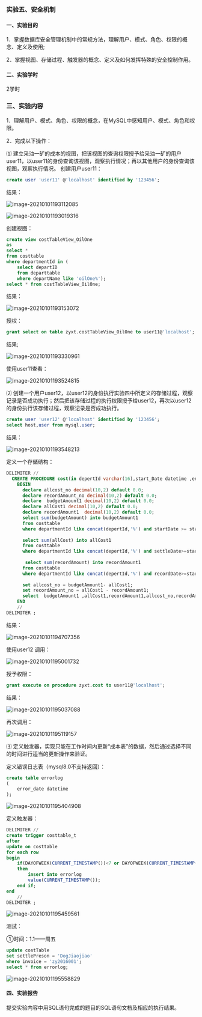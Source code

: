### 实验五、安全机制
#### 一、实验目的

1．掌握数据库安全管理机制中的常规方法，理解用户、模式、角色、权限的概念、定义及使用;

2．掌握视图、存储过程、触发器的概念、定义及如何发挥特殊的安全控制作用。

#### 二、实验学时
2学时
### 三、实验内容
1．理解用户、模式、角色、权限的概念，在MySQL中感知用户、模式、角色和权限。

2．完成以下操作：

⑴ 建立采油一矿的成本的视图，把该视图的查询权限授予给采油一矿的用户user11，以user11的身份查询该视图，观察执行情况；再以其他用户的身份查询该视图，观察执行情况。
创建用户user11：

```sql
create user 'user11' @'localhost' identified by '123456';
```
结果：

![image-20210101193112085](C:\Users\shich\AppData\Roaming\Typora\typora-user-images\image-20210101193112085.png)

![image-20210101193019316](C:\Users\shich\AppData\Roaming\Typora\typora-user-images\image-20210101193019316.png)

创建视图：

```sql
create view costTableView_OilOne
as
select *
from costtable
where departmentId in (
	select departID
    from departtable
	where departName like 'oilOne%');
select * from costTableView_OilOne;
```

结果：

![image-20210101193153072](C:\Users\shich\AppData\Roaming\Typora\typora-user-images\image-20210101193153072.png)

授权：

```sql
grant select on table zyxt.costTableView_OilOne to user11@'localhost';
```

结果;

![image-20210101193330961](C:\Users\shich\AppData\Roaming\Typora\typora-user-images\image-20210101193330961.png)

使用user11查看：

![image-20210101193524815](C:\Users\shich\AppData\Roaming\Typora\typora-user-images\image-20210101193524815.png)

⑵ 创建一个用户user12，以user12的身份执行实验四中所定义的存储过程，观察记录是否成功执行；然后把该存储过程的执行权限授予给user12，再次以user12的身份执行该存储过程，观察记录是否成功执行。

```sql
create user 'user12' @'localhost' identified by '123456';
select host,user from mysql.user;
```

结果：

![image-20210101193548213](C:\Users\shich\AppData\Roaming\Typora\typora-user-images\image-20210101193548213.png)

定义一个存储结构：

```sql
DELIMITER //
  CREATE PROCEDURE cost(in depertId varchar(16),start_Date datetime ,end_Date datetime)
    BEGIN
      declare allcost_no decimal(10,2) default 0.0;
      declare recordAmount_no decimal(10,2) default 0.0;
      declare  budgetAmount1 decimal(10,2) default 0.0;
      declare allCost1 decimal(10,2) default 0.0;
	  declare recordAmount1  decimal(10,2) default 0.0;
      select sum(budgetAmount) into budgetAmount1
      from costtable
      where departmentId like concat(depertId,'%') and startDate >= start_Date and endDate <= end_Date;
      
	  select sum(allCost) into allCost1
      from costtable
      where departmentId like concat(depertId,'%') and settleDate>=start_Date and settleDate<=end_Date;
      
       select sum(recordAmount) into recordAmount1
      from costtable
      where departmentId like concat(depertId,'%') and recordDate>=start_Date and recordDate<=end_Date;
      
      set allcost_no = budgetAmount1- allCost1;
      set recordAmount_no = allCost1 - recordAmount1;
      select  budgetAmount1 ,allCost1,recordAmount1,allcost_no,recordAmount_no;
    END
    //
DELIMITER ;
```

 结果：

![image-20210101194707356](C:\Users\shich\AppData\Roaming\Typora\typora-user-images\image-20210101194707356.png)

使用user12 调用：

![image-20210101195001732](C:\Users\shich\AppData\Roaming\Typora\typora-user-images\image-20210101195001732.png)

授予权限：

```sql
grant execute on procedure zyxt.cost to user11@'localhost';
```

结果：

![image-20210101195037088](C:\Users\shich\AppData\Roaming\Typora\typora-user-images\image-20210101195037088.png)

再次调用：

![image-20210101195119157](C:\Users\shich\AppData\Roaming\Typora\typora-user-images\image-20210101195119157.png)

⑶ 定义触发器，实现只能在工作时间内更新“成本表”的数据，然后通过选择不同的时间进行适当的更新操作来验证。

定义错误日志表（mysql8.0不支持返回）：

```sql
create table errorlog
(
	error_date datetime
);

```

![image-20210101195404908](C:\Users\shich\AppData\Roaming\Typora\typora-user-images\image-20210101195404908.png)

定义触发器：

```sql
DELIMITER //
create trigger costtable_t
after
update on costtable
for each row
begin
	if(DAYOFWEEK(CURRENT_TIMESTAMP())<7 or DAYOFWEEK(CURRENT_TIMESTAMP())>1)
	then
		insert into errorlog
        value(CURRENT_TIMESTAMP());
	end if;
end
    //
DELIMITER ;
```

![image-20210101195459561](C:\Users\shich\AppData\Roaming\Typora\typora-user-images\image-20210101195459561.png)

测试：

①时间：1.1——周五

```sql
update costTable 
set settlePreson = 'DogJiaojiao'
where invoice = 'zy2016001';
select * from errorlog;
```

![image-20210101195558829](C:\Users\shich\AppData\Roaming\Typora\typora-user-images\image-20210101195558829.png)

#### 四、实验报告
提交实验内容中用SQL语句完成的题目的SQL语句文档及相应的执行结果。